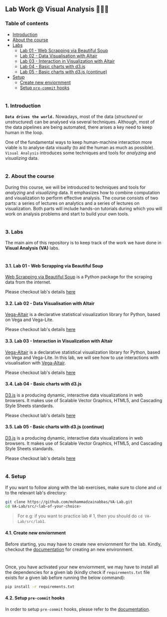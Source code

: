 ## Lab Work @ Visual Analysis 👨🏻‍💻

### Table of contents

- [Introduction](#introduction)
- [About the course](#about-course)
  <!-- * [Main Topics](#main-topics) -->
- [Labs](#labs)
  * [Lab 01 - Web Scrapping via Beautiful Soup](#lab-1)
  * [Lab 02 - Data Visualisation with Altair](#lab-2)
  * [Lab 03 - Interaction in Visualization with Altair](#lab-3)
  * [Lab 04 - Basic charts with d3.js](#lab-4)
  * [Lab 05 - Basic charts with d3.js (continue)](#lab-5)
- [Setup](#setup)
  * [Create new enviornment](#create-new-env)
  * [Setup `pre-commit` hooks](#setup-pre-commit)


#

<a id="introduction" />

### 1. Introduction

__`Data drives the world.`__ Nowadays, most of the data (_structured_ or _unstructured_) can be analysed via several techniques. Although, most of the data pipelines are being automated, there arises a key need to keep human in the loop. 

One of the fundamental ways to keep human-machine interaction more viable is to analyse data visually (to aid the human as much as possible). `Visual Analysis` introduces some techniques and tools for _analyzing_ and _visualizing_ data.

#

<a id="about-course" />

### 2. About the course

During this course, we will be introduced to techniques and tools for _analyzing_ and _visualizing_ data. It emphasizes how to combine computation and visualization to perform effective analysis. The course consists of two parts: a series of lectures on analytics and a series of lectures on visualization. Both parts will include hands-on tutorials during which you will work on analysis problems and start to build your own tools.

<!-- <a id="main-topics" />

#### 2.1. Main Topics

- [x] Preliminaries, Typology of graphs, Graph analytics measures
- [x] Basic algorithms: Random walk and Page Rank
- [x] Label propagation, Community detection, Influence maximisation
- [x] Graph analytics & Deep Learning -->

#

<a id="labs" />

### 3. Labs

The main aim of this repository is to keep track of the work we have done in __Visual Analysis (VA)__ labs. 

#

<a id="lab-1" />

#### 3.1. Lab 01 - Web Scrapping via Beautiful Soup

[Web Scrapping via Beautiful Soup](https://beautiful-soup-4.readthedocs.io/en/latest/) is a Python package for the scraping data from the internet.

Please checkout lab's details [here](https://github.com/mohammadzainabbas/VA-Lab/tree/main/src/lab1) 

<a id="lab-2" />

#### 3.2. Lab 02 - Data Visualisation with Altair

[Vega-Altair](https://altair-viz.github.io/) is a declarative statistical visualization library for Python, based on Vega and Vega-Lite.

Please checkout lab's details [here](https://github.com/mohammadzainabbas/VA-Lab/tree/main/src/lab2) 

<a id="lab-3" />

#### 3.3. Lab 03 - Interaction in Visualization with Altair

[Vega-Altair](https://altair-viz.github.io/) is a declarative statistical visualization library for Python, based on Vega and Vega-Lite. In this lab, we will see how to use interactions with visualisation with [Vega-Altair](https://altair-viz.github.io/).

Please checkout lab's details [here](https://github.com/mohammadzainabbas/VA-Lab/tree/main/src/lab3) 

<a id="lab-4" />

#### 3.4. Lab 04 - Basic charts with d3.js

[D3.js](https://d3js.org/) is a producing dynamic, interactive data visualizations in web browsers. It makes use of Scalable Vector Graphics, HTML5, and Cascading Style Sheets standards.

Please checkout lab's details [here](https://github.com/mohammadzainabbas/VA-Lab/tree/main/src/lab4) 

<a id="lab-5" />

#### 3.5. Lab 05 - Basic charts with d3.js (continue)

[D3.js](https://d3js.org/) is a producing dynamic, interactive data visualizations in web browsers. It makes use of Scalable Vector Graphics, HTML5, and Cascading Style Sheets standards.

Please checkout lab's details [here](https://github.com/mohammadzainabbas/VA-Lab/tree/main/src/lab5) 

#

<a id="setup" />

### 4. Setup

If you want to follow along with the lab exercises, make sure to clone and `cd` to the relevant lab's directory:

```bash
git clone https://github.com/mohammadzainabbas/VA-Lab.git
cd VA-Lab/src/<lab-of-your-choice>
```

> For e.g: if you want to practice lab # 1, then you should do `cd VA-Lab/src/lab1`.

<a id="create-new-env" />

#### 4.1. Create new enviornment

Before starting, you may have to create new enviornment for the lab. Kindly, checkout the [documentation](https://github.com/mohammadzainabbas/VA-Lab/blob/main/docs/SETUP_ENV.md) for creating an new environment.

#

Once, you have activated your new enviornment, we may have to install all the dependencies for a given lab (kindly check if `requirements.txt` file exists for a given lab before running the below command):

```bash
pip install -r requirements.txt
```

<a id="setup-pre-commit" />

#### 4.2. Setup `pre-commit` hooks

In order to setup `pre-commit` hooks, please refer to the [documentation](https://github.com/mohammadzainabbas/VA-Lab/blob/main/docs/SETUP_PRE-COMMIT_HOOKS.md).

#
